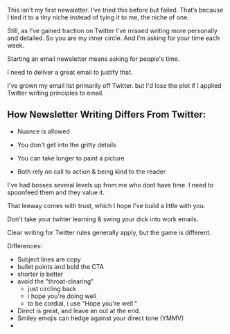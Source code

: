 This isn’t my first newsletter. I’ve tried this before but failed. That’s because I tied it to a tiny niche instead of tying it to me, the niche of one.

Still, as I’ve gained traction on Twitter I’ve missed writing more personally and detailed. So you are my inner circle. And I’m asking for your time each week.

Starting an email newsletter means asking for people's time.

I need to deliver a great email to justify that.

I've grown my email list primarily off Twitter. but I'd lose the plot if I applied Twitter writing principles to email.

## How Newsletter Writing Differs From Twitter:

- Nuance is allowed
- You don't get into the gritty details
- You can take longer to paint a picture


- Both rely on call to action & being kind to the reader 

I've had bosses several levels up from me who dont have time. I need to spoonfeed them and they value it.

That leeway comes with trust, which I hope I've build a little with you.

Don't take your twitter learning & swing your dick into work emails.

Clear writing for Twitter rules generally apply, but the game is different.

Differences:


- Subject lines are copy
- bullet points and bold the CTA
- shorter is better
- avoid the "throat-clearing"
	- just circling back
	- i hope you're doing well
	- to be cordial, i use "Hope you're well."
- Direct is great, and leave an out at the end.
- Smiley emojis can hedge against your direct tone (YMMV)
- 